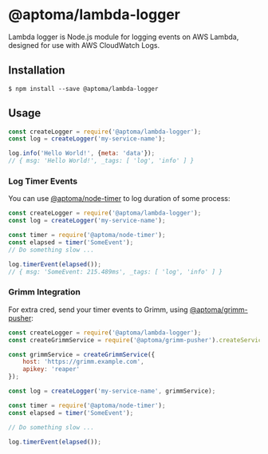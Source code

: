@aptoma/lambda-logger
=====================

Lambda logger is Node.js module for logging events on AWS Lambda, designed for use with AWS CloudWatch Logs.

Installation
------------

    $ npm install --save @aptoma/lambda-logger

Usage
-----

```js
const createLogger = require('@aptoma/lambda-logger');
const log = createLogger('my-service-name');

log.info('Hello World!', {meta: 'data'});
// { msg: 'Hello World!', _tags: [ 'log', 'info' ] }
```

### Log Timer Events

You can use [@aptoma/node-timer](https://github.com/aptoma/node-timer) to log duration of some process:

```js
const createLogger = require('@aptoma/lambda-logger');
const log = createLogger('my-service-name');

const timer = require('@aptoma/node-timer');
const elapsed = timer('SomeEvent');
// Do something slow ...

log.timerEvent(elapsed());
// { msg: 'SomeEvent: 215.489ms', _tags: [ 'log', 'info' ] }
```

### Grimm Integration

For extra cred, send your timer events to Grimm, using [@aptoma/grimm-pusher](https://github.com/aptoma/grimm-pusher):

```js
const createLogger = require('@aptoma/lambda-logger');
const createGrimmService = require('@aptoma/grimm-pusher').createService;

const grimmService = createGrimmService({
	host: 'https://grimm.example.com',
	apikey: 'reaper'
});

const log = createLogger('my-service-name', grimmService);

const timer = require('@aptoma/node-timer');
const elapsed = timer('SomeEvent');

// Do something slow ...

log.timerEvent(elapsed());
```
